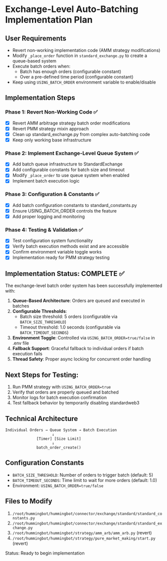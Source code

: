 # Exchange-Level Auto-Batching Implementation Plan

## User Requirements
- Revert non-working implementation code (AMM strategy modifications)
- Modify `_place_order` function in `standard_exchange.py` to create a queue-based system
- Execute batch orders when:
  - Batch has enough orders (configurable constant)
  - Over a pre-defined time period (configurable constant)
- Keep using `USING_BATCH_ORDER` environment variable to enable/disable

## Implementation Steps

### Phase 1: Revert Non-Working Code ✅
- [x] Revert AMM arbitrage strategy batch order modifications
- [x] Revert PMM strategy mixin approach
- [x] Clean up standard_exchange.py from complex auto-batching code
- [x] Keep only working base infrastructure

### Phase 2: Implement Exchange-Level Queue System ✅
- [x] Add batch queue infrastructure to StandardExchange
- [x] Add configurable constants for batch size and timeout
- [x] Modify `_place_order` to use queue system when enabled
- [x] Implement batch execution logic

### Phase 3: Configuration & Constants ✅
- [x] Add batch configuration constants to standard_constants.py
- [x] Ensure USING_BATCH_ORDER controls the feature
- [x] Add proper logging and monitoring

### Phase 4: Testing & Validation ✅
- [x] Test configuration system functionality
- [x] Verify batch execution methods exist and are accessible
- [x] Confirm environment variable toggle works
- [x] Implementation ready for PMM strategy testing

## Implementation Status: COMPLETE ✅

The exchange-level batch order system has been successfully implemented with:

1. **Queue-Based Architecture**: Orders are queued and executed in batches
2. **Configurable Thresholds**:
   - Batch size threshold: 5 orders (configurable via `BATCH_SIZE_THRESHOLD`)
   - Timeout threshold: 1.0 seconds (configurable via `BATCH_TIMEOUT_SECONDS`)
3. **Environment Toggle**: Controlled via `USING_BATCH_ORDER=true/false` in .env file
4. **Fallback Support**: Graceful fallback to individual orders if batch execution fails
5. **Thread Safety**: Proper async locking for concurrent order handling

## Next Steps for Testing:
1. Run PMM strategy with `USING_BATCH_ORDER=true`
2. Verify that orders are properly queued and batched
3. Monitor logs for batch execution confirmation
4. Test fallback behavior by temporarily disabling standardweb3

## Technical Architecture

```
Individual Orders → Queue System → Batch Execution
                     ↓
              [Timer] [Size Limit]
                     ↓
              batch_order_create()
```

## Configuration Constants
- `BATCH_SIZE_THRESHOLD`: Number of orders to trigger batch (default: 5)
- `BATCH_TIMEOUT_SECONDS`: Time limit to wait for more orders (default: 1.0)
- Environment: `USING_BATCH_ORDER=true/false`

## Files to Modify
1. `/root/hummingbot/hummingbot/connector/exchange/standard/standard_constants.py`
2. `/root/hummingbot/hummingbot/connector/exchange/standard/standard_exchange.py`
3. `/root/hummingbot/hummingbot/strategy/amm_arb/amm_arb.py` (revert)
4. `/root/hummingbot/hummingbot/strategy/pure_market_making/start.py` (revert)

Status: Ready to begin implementation
